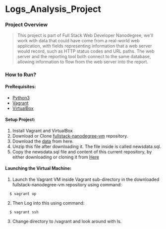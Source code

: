 # Logs_Analysis_Project

### Project Overview
>This project is part of Full Stack Web Developer Nanodegree, we'll work with data that could have come from a real-world 
web application, with fields representing information that a web server would record, such as HTTP status codes and URL paths. 
The web server and the reporting tool both connect to the same database, allowing information to flow from the web server 
into the report.

### How to Run?

#### PreRequisites:
  * [Python3](https://www.python.org/)
  * [Vagrant](https://www.vagrantup.com/)
  * [VirtualBox](https://www.virtualbox.org/)

#### Setup Project:
  1. Install Vagrant and VirtualBox
  2. Download or Clone [fullstack-nanodegree-vm](https://github.com/udacity/fullstack-nanodegree-vm) repository.
  3. Download the [data](https://d17h27t6h515a5.cloudfront.net/topher/2016/August/57b5f748_newsdata/newsdata.zip) from here.
  4. Unzip this file after downloading it. The file inside is called newsdata.sql.
  5. Copy the newsdata.sql file and content of this current repository, by either downloading or cloning it from
  [Here](https://github.com/sagarchoudhary96/Log-Analysis)
  
#### Launching the Virtual Machine:
  1. Launch the Vagrant VM inside Vagrant sub-directory in the downloaded fullstack-nanodegree-vm repository using command:
  
  ```
    $ vagrant up
  ```
  2. Then Log into this using command:
  
  ```
    $ vagrant ssh
  ```
  3. Change directory to /vagrant and look around with ls.
  
